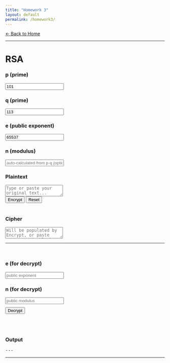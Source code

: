 ```yaml
---
title: "Homework 3"
layout: default
permalink: /homework3/
---
```


[← Back to Home](/)

---

<html lang="en">
<head>
  <meta charset="utf-8"/>
  <meta name="viewport" content="width=device-width,initial-scale=1"/>
  <title>RSA (Encrypt/Decrypt)</title>
</head>
<body>
<div class="cipher-container">
  <h1>RSA</h1>

  <!-- Keys (optional p, q to auto-compute n) -->
  <div class="grid2">
    <div class="field">
      <h3>p (prime)</h3>
      <div class="inputarea-container">
        <input id="p" type="text" placeholder="e.g. 101" value="101" autocomplete="off"/>
      </div>
    </div>
    <div class="field">
      <h3>q (prime)</h3>
      <div class="inputarea-container">
        <input id="q" type="text" placeholder="e.g. 113" value="113" autocomplete="off"/>
      </div>
    </div>
  </div>

  <div class="field">
    <h3>e (public exponent)</h3>
    <div class="inputarea-container">
      <input id="e" type="text" placeholder="e.g. 65537" value="65537" autocomplete="off"/>
    </div>
  </div>

  <div class="field">
    <h3>n (modulus)</h3>
    <div class="inputarea-container">
      <input id="n" type="text" readonly autocomplete="off" placeholder="auto-calculated from p·q (optional)"/>
    </div>
  </div>

  <div id="warn" class="note"></div>

  <!-- Plaintext & Encrypt -->
  <h3>Plaintext</h3>
  <div class="textarea-container">
    <textarea id="plain" placeholder="Type or paste your original text..."></textarea>
  </div>

  <div class="row">
    <button id="encrypt">Encrypt</button>
    <button id="reset" class="danger">Reset</button>
  </div>

  <br>

  <!-- Cipher (numbers only) -->
  <h3>Cipher</h3>
  <div class="textarea-container">
    <textarea id="cipher" placeholder="Will be populated by Encrypt, or paste your numeric blocks here (decimal, space/comma/newline-separated)"></textarea>
  </div>

  <hr/><br>

  <!-- Decrypt params (ONLY these are used for decrypt) -->
  <div class="grid2">
    <div class="field">
      <h3>e (for decrypt)</h3>
      <div class="inputarea-container">
        <input id="e2" type="text" placeholder="public exponent"/>
      </div>
    </div>
    <div class="field">
      <h3>n (for decrypt)</h3>
      <div class="inputarea-container">
        <input id="n2" type="text" placeholder="public modulus"/>
      </div>
    </div>
  </div>

  <div class="row" style="margin-top:10px;">
    <!-- kept only the brute+chi² decrypt button, labeled 'Decrypt' for clarity -->
    <button id="decryptBrute" class="warn">Decrypt</button>
  </div>

  <br><br>
  <h3>Output</h3>
  <pre id="output">---</pre>
</div>

<script>
/* ---------- UI helpers ---------- */
const el = id => document.getElementById(id);
const out = msg => el("output").textContent = msg;
const warn = msg => { const w = el("warn"); if (msg) { w.textContent = msg; w.style.display='block'; } else { w.style.display='none'; w.textContent=''; } };

/* ---------- Validation / BigInt utils ---------- */
function toBigIntStrict(v, label){
  if (typeof v !== 'string') v = String(v ?? '');
  v = v.trim();
  if (v === '') throw new Error(`Empty value for ${label}`);
  if (!/^[+-]?\d+$/.test(v)) throw new Error(`Invalid value for ${label}: "${v}"`);
  return BigInt(v);
}
function egcd(a, b) {
  a = BigInt(a); b = BigInt(b);
  if (b === 0n) return { g: a, x: 1n, y: 0n };
  const { g, x: x1, y: y1 } = egcd(b, a % b);
  return { g, x: y1, y: x1 - (a / b) * y1 };
}
function gcd(a,b){ a=BigInt(a); b=BigInt(b); while (b!==0n){ [a,b]=[b,a%b]; } return a; }
function modInv(a,m){ a=BigInt(a); m=BigInt(m);
  const {g,x} = egcd(((a% m)+m)%m,m);
  if(g!==1n) return null;
  return (x%m+m)%m;
}
function modPow(base, exp, mod){
  base = (BigInt(base) % BigInt(mod) + BigInt(mod)) % BigInt(mod);
  exp = BigInt(exp);
  mod = BigInt(mod);
  let r=1n;
  while(exp>0n){
    if (exp & 1n) r = (r * base) % mod;
    exp >>= 1n;
    base = (base * base) % mod;
  }
  return r;
}

/* ---------- Bytes <-> BigInt ---------- */
function textToBytesUTF8(s){ return new TextEncoder().encode(s); }
function bytesToTextUTF8(u8){ return new TextDecoder('utf-8',{fatal:true}).decode(u8); }
function bytesToBigInt(bytes){ let res=0n; for(let b of bytes){ res=(res<<8n)+BigInt(b); } return res; }
function bigIntToBytesArray(n){
  n=BigInt(n);
  if(n===0n) return [0];
  let a=[];
  while(n>0n){ a.unshift(Number(n & 0xffn)); n >>= 8n; }
  return a;
}

/* ---------- Chunking ---------- */
function bitlen(x){ return BigInt(x).toString(2).length; }
function chunkPlaintext(text, n){
  const bytes = textToBytesUTF8(text);
  const bs = Math.floor((Number(bitlen(n))-1)/8);
  if (bs <= 0) throw new Error("n is too small to fit even 1 byte");
  const chunks=[];
  for(let i=0;i<bytes.length;i+=bs){
    chunks.push(bytesToBigInt(bytes.slice(i,i+bs)));
  }
  return {chunks, bs, len: bytes.length};
}
function leftPadArray(arr, len){
  if(arr.length>=len) return arr;
  const out=new Array(len).fill(0);
  out.splice(len-arr.length, arr.length, ...arr);
  return out;
}

function setWarn(msgs){
  if (!msgs || (Array.isArray(msgs) && msgs.length===0)) { warn(''); return; }
  if (Array.isArray(msgs)) warn(msgs.join('\n'));
  else warn(String(msgs));
}

function isProbablyPrime(n, k = 6){
  n = BigInt(n);
  if (n < 2n) return false;
  const small = [2n,3n,5n,7n,11n,13n,17n,19n,23n,29n,31n,37n,41n,43n,47n];
  for (const p of small){ if (n===p) return true; if (n%p===0n) return false; }
  // n-1 = d*2^s
  let d = n-1n, s = 0n;
  while ((d & 1n) === 0n){ d >>= 1n; s++; }
  const tryW = (a)=>{
    let x = modPow(a, d, n);
    if (x===1n || x===n-1n) return true;
    for (let r=1n; r<s; r++){
      x = (x*x) % n;
      if (x===n-1n) return true;
    }
    return false;
  };
  for (let i=0;i<k;i++){
    const a = BigInt(2 + Math.floor(Math.random()*Math.min(Number(n-2n), 0x7ffffffd)));
    if (!tryW(a)) return false;
  }
  return true;
}

/* ---------- Auto-calc n (optional p,q) ---------- */
function tryAutoUpdateKeys(){
  const pVal = el('p').value.trim();
  const qVal = el('q').value.trim();
  const eVal = el('e').value.trim();

  const msgs = [];
  if (eVal === '') { setWarn('Enter e'); el('n').value=''; throw new Error('Enter e'); }
  const E = toBigIntStrict(eVal,'e');

  let P = null, Q = null;
  if (pVal !== ''){
    try {
      P = toBigIntStrict(pVal,'p');
      if (!isProbablyPrime(P)) msgs.push(`p (${P}) does not appear prime.`);
    } catch (e){ msgs.push(e.message); }
  }

  if (qVal !== ''){
    try {
      Q = toBigIntStrict(qVal,'q');
      if (!isProbablyPrime(Q)) msgs.push(`q (${Q}) does not appear prime.`);
    } catch (e){ msgs.push(e.message); }
  }

  if (P !== null && Q !== null){
    const n = P*Q;
    const phi = (P-1n)*(Q-1n);
    const g = gcd(E, phi);
    if (g !== 1n) msgs.push(`e is not coprime with φ(n) = ${phi} (gcd=${g}). Choose a different e.`);
    const d = modInv(E, phi);
    if (d === null) msgs.push('Cannot compute d (no modular inverse).');

    el('n').value = n.toString();
    setWarn(msgs);
    if (msgs.length) throw new Error(msgs.join('\n')); 
    return {P,Q,E,n,phi,d};
  } else {
    el('n').value = '';
    setWarn(msgs.length ? msgs : null);
    return {P:null,Q:null,E:E,n:null,phi:null,d:null};
  }
}

window.addEventListener('load', () => {
  try { tryAutoUpdateKeys(); } catch(err){ warn(err.message); el('n').value=''; }
});
['p','q','e'].forEach(id => {
  el(id).addEventListener('input', () => {
    try { tryAutoUpdateKeys(); } catch (err) { warn(err.message); el('n').value=''; }
  });
});

/* ---------- Cipher parsing (numbers only) ---------- */
function parseCipherNumberListOrThrow(){
  const txt = (el("cipher").value || "").trim();
  if(!txt) throw new Error("Cipher is empty. Paste decimal blocks separated by space/comma/newline.");
  const matches = txt.match(/-?\d+/g);
  if(!matches || matches.length===0) throw new Error("No decimal numbers found in the cipher field.");
  return matches.map(s => toBigIntStrict(s, 'c[i]'));
}
function fmtBig(n){ return BigInt(n).toString(10); }
function fmtBlocks(arr, maxShow=24){
  const all = arr.map(x=>x.toString(10));
  if(all.length <= maxShow) return all.join(' ');
  return all.slice(0, maxShow).join(' ') + ` … [${all.length - maxShow} more]`;
}

/* ---------- Pollard Rho + fallback trial division ---------- */
function randBetween(n) {
  const max = BigInt(n);
  if (max <= 3n) return 2n;
  const bits = Number(bitlen(max));
  let r;
  do {
    let s = "0b";
    const chunks = Math.ceil(bits/30);
    for (let i=0;i<chunks;i++){
      const v = Math.floor(Math.random() * (1<<30));
      let b = v.toString(2).padStart(30,'0');
      s += b;
    }
    r = BigInt(s);
    r = 2n + (r % (max - 3n)); // [2, n-2]
  } while (r < 2n || r > max-2n);
  return r;
}
function absBig(a){ return a >= 0n ? a : -a; }
function pollardsRho(n, iterationsLimit=500000){
  n = BigInt(n);
  if (n % 2n === 0n) return 2n;
  if (n % 3n === 0n) return 3n;
  for (let attempt=0; attempt<6; attempt++){
    let x = randBetween(n);
    let y = x;
    let c = randBetween(n);
    let d = 1n;
    let iter = 0;
    while (d === 1n && iter < iterationsLimit){
      x = (modPow(x, 2n, n) + c) % n;
      y = (modPow(y, 2n, n) + c) % n;
      y = (modPow(y, 2n, n) + c) % n;
      d = gcd(absBig(x - y), n);
      if (d === n) break;
      iter++;
    }
    if (d > 1n && d < n) return d;
  }
  return null;
}
function trialDivisionFactor(n, limit=1000000){
  n = BigInt(n);
  if (n % 2n === 0n) return 2n;
  const max = BigInt(limit);
  for (let i=3n; i*i<=n && i<=max; i+=2n){
    if (n % i === 0n) return i;
  }
  return null;
}

/* ---------- Encrypt ---------- */
el('encrypt').onclick = ()=>{
  try{
    const {P,Q,E,n,phi,d} = tryAutoUpdateKeys();
    const plaintext = (el('plain').value || '').trim();
    if (!plaintext){ out("Encrypt error: Plaintext is empty."); return; }
    if (!n) throw new Error("To encrypt you need either p & q (to auto-compute n) or provide n.");
    const {chunks, bs, len} = chunkPlaintext(plaintext, n);
    const cblocks = chunks.map(m => modPow(m, E, n));
    el("cipher").value = cblocks.map(b=>b.toString(10)).join(' ');
    // convenience: mirror public key to decrypt fields
    el('e2').value = E.toString();
    el('n2').value = n.toString();

    const edmod = (E * d) % phi;
    out(
`[ENCRYPT]

p=${fmtBig(P)}  q=${fmtBig(Q)}
n=${fmtBig(n)}
phi(n)=${fmtBig(phi)}
e=${fmtBig(E)}
gcd(e,phi)=${fmtBig(gcd(E,phi))}
d=${fmtBig(d)}

(e*d) mod phi(n)=${fmtBig(edmod)} ${edmod===1n ? '✅' : '❌'}

blockSize=${bs} bytes, totalBytes=${len}, blocks=${cblocks.length}

cipher (decimal blocks):
${fmtBlocks(cblocks)}

Cipher box updated.`);
  }catch(err){ out("Encrypt error: "+err.message); }
};

/* ---------- Decrypt brute+chi handler (kept as the only decrypt) ---------- */
el('decryptBrute').onclick = ()=>{(async ()=>{try{
    const E2 = toBigIntStrict(el('e2').value || '', 'e (for decrypt)');
    const N2 = toBigIntStrict(el('n2').value || '', 'n (for decrypt)');
    const cblocks = parseCipherNumberListOrThrow();

    // factor n (or use p/q if provided)
    let P = null, Q = null;
    try { const pv = el('p').value.trim(), qv = el('q').value.trim(); if (pv !== '' && qv !== ''){ const Ptmp = toBigIntStrict(pv,'p'); const Qtmp = toBigIntStrict(qv,'q'); if (Ptmp * Qtmp === N2){ P = Ptmp; Q = Qtmp; } }} catch(e){}
    if (P === null){ out("Decrypt (brute+χ²): factoring n (Pollard-Rho) — please wait..."); let factor = pollardsRho(N2, 200000); if (!factor) factor = trialDivisionFactor(N2, 2000000); if (!factor) throw new Error("Factoring failed with quick methods. Provide p/q or use stronger tools."); P = factor; Q = N2 / factor; }
    if (P > Q){ const tmp = P; P = Q; Q = tmp; }

    const phi = (P-1n)*(Q-1n);
    const g = gcd(E2, phi);
    if (g !== 1n) throw new Error(`e is not coprime with φ(n) = ${phi} (gcd=${g}).`);
    const d = modInv(E2, phi);
    if (d === null) throw new Error("Cannot compute d.");

    // decrypt numeric mblocks
    const mblocks = cblocks.map(c => modPow(c, d, N2));
    const bsEst = Math.floor((Number(bitlen(N2))-1)/8);

    // prepare chi-squared reference (English)
    const EN_FREQ = {'a':0.08167,'b':0.01492,'c':0.02782,'d':0.04253,'e':0.12702,'f':0.02228,'g':0.02015,'h':0.06094,'i':0.06966,'j':0.00153,'k':0.00772,'l':0.04025,'m':0.02406,'n':0.06749,'o':0.07507,'p':0.01929,'q':0.00095,'r':0.05987,'s':0.06327,'t':0.09056,'u':0.02758,'v':0.00978,'w':0.02360,'x':0.00150,'y':0.01974,'z':0.00074};
    function chiSquared(text, freq){ const counts = {}; let total=0; for (let ch of text.toLowerCase()){ if (ch >= 'a' && ch <= 'z'){ counts[ch] = (counts[ch] || 0) + 1; total++; }} if (total===0) return Infinity; let chi=0; for (let c=97;c<=122;c++){ const ch = String.fromCharCode(c); const obs = counts[ch]||0; const exp = (freq[ch]||0)*total; const diff = obs - exp; chi += (diff*diff)/(exp||1e-9);} return chi; }

    // generate candidates by varying block-size, trimming and byte-order
    const candidates = [];
    const bsRange = [];
    for (let b = Math.max(1, bsEst-2); b <= bsEst+2; b++) bsRange.push(b);
    for (const bs of bsRange){
      const bytesNormal = [];
      const bytesReversed = [];
      for (const m of mblocks){
        const arr = bigIntToBytesArray(m);
        const blk = leftPadArray(arr, bs);
        bytesNormal.push(...blk);
        const rev = blk.slice().reverse(); bytesReversed.push(...rev);
      }
      const tries = [bytesNormal, bytesReversed];
      for (const tbytes of tries){
        // try two variants: trimmed trailing zeros, and untrimmed
        let copy = tbytes.slice();
        let trimmed = copy.slice(); while (trimmed.length>0 && trimmed[trimmed.length-1]===0) trimmed.pop();
        const variants = [trimmed, copy];
        for (const v of variants){
          let plain = ""; let utfOk = true; try { plain = bytesToTextUTF8(new Uint8Array(v)); } catch(e){ utfOk = false; plain = "(UTF-8 decode failed)"; }
          const score = utfOk ? chiSquared(plain, EN_FREQ) : Infinity;
          candidates.push({bs, order: (tbytes===bytesNormal? 'normal':'rev'), trimmed: (v===trimmed), score, plain});
        }
      }
    }

    // sort candidates by chi2
    candidates.sort((a,b)=> (a.score===Infinity?1e18:a.score) - (b.score===Infinity?1e18:b.score));
    const top = candidates.slice(0,5);

    const best = top[0] || null;
    let outText = `[DECRYPT (brute+χ²)]

n=${fmtBig(N2)}
factorized as p=${fmtBig(P)}, q=${fmtBig(Q)}
phi=${fmtBig(phi)}
e=${fmtBig(E2)} d=${fmtBig(d)}
Estimated base block size = ${bsEst} bytes

`;
    if (best){
      outText += `BEST -> bs=${best.bs} order=${best.order} trimmed=${best.trimmed} χ²=${best.score === Infinity ? 'N/A' : best.score}

Plaintext:
${best.plain}

Top candidates:
`;
      top.forEach((c,idx)=>{ outText += `#${idx+1} bs=${c.bs} order=${c.order} trimmed=${c.trimmed} χ²=${c.score}
${c.plain}
---
`; });
    } else {
      outText += 'No candidates generated.';
    }
    out(outText);
  }catch(err){ out('Decrypt brute error: '+err.message); }})();};

/* ---------- Reset ---------- */
el('reset').onclick = ()=>{
  el('p').value = '101';      
  el('q').value = '113';        
  el('e').value = '65537';
  el('n').value = '';
  el('plain').value = '';
  el('cipher').value = '';
  el('e2').value = '';
  el('n2').value = '';
  warn('');
  out('---');

  try { tryAutoUpdateKeys(); } catch(_) {}
};

</script>
</body>
</html>

---
